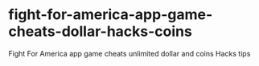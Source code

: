 # fight-for-america-app-game-cheats-dollar-hacks-coins
Fight For America app game cheats unlimited dollar and coins Hacks tips
